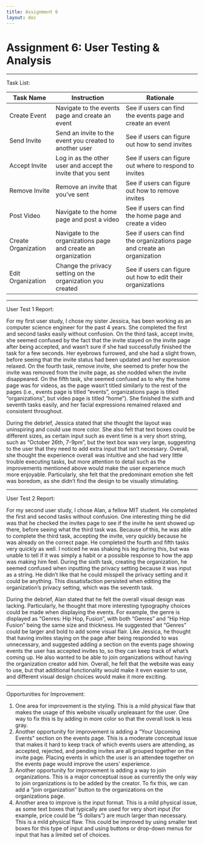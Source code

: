 ```yaml
---
title: Assignment 6
layout: doc
---
```


# Assignment 6: User Testing & Analysis

---

Task List:

| Task Name | Instruction | Rationale |
| -------- | ------- | ------- |
| Create Event | Navigate to the events page and create an event | See if users can find the events page and create an event |
| Send Invite | Send an invite to the event you created to another user | See if users can figure out how to send invites |
| Accept Invite | Log in as the other user and accept the invite that you sent | See if users can figure out where to respond to invites |
| Remove Invite | Remove an invite that you’ve sent | See if users can figure out how to remove invites |
| Post Video | Navigate to the home page and post a video | See if users can find the home page and create a video |
| Create Organization | Navigate to the organizations page and create an organization | See if users can find the organizations page and create an organization |
| Edit Organization | Change the privacy setting on the organization you created | See if users can figure out how to edit their organizations |

---

User Test 1 Report:

For my first user study, I chose my sister Jessica, has been working as an computer science engineer for the past 4 years. She completed the first and second tasks easily without confusion. On the third task, accept invite, she seemed confused by the fact that the invite stayed on the invite page after being accepted, and wasn’t sure if she had successfully finished the task for a few seconds. Her eyebrows furrowed, and she had a slight frown, before seeing that the invite status had been updated and her expression relaxed. On the fourth task, remove invite, she seemed to prefer how the invite was removed from the invite page, as she nodded when the invite disappeared. On the fifth task, she seemed confused as to why the home page was for videos, as the page wasn’t titled similarly to the rest of the pages (i.e., events page is titled “events”, organizations page is titled “organizations”, but video page is titled “home”). She finished the sixth and seventh tasks easily, and her facial expressions remained relaxed and consistent throughout.

During the debrief, Jessica stated that she thought the layout was uninspiring and could use more color. She also felt that text boxes could be different sizes, as certain input such as event time is a very short string, such as “October 26th, 7-9pm”, but the text box was very large, suggesting to the user that they need to add extra input that isn’t necessary. Overall, she thought the experience overall was intuitive and she had very little trouble executing tasks, but more attention to detail such as the improvements mentioned above would make the user experience much more enjoyable. Particularly, she felt that the predominant emotion she felt was boredom, as she didn’t find the design to be visually stimulating.

---

User Test 2 Report:

For my second user study, I chose Alan, a fellow MIT student. He completed the first and second tasks without confusion. One interesting thing he did was that he checked the invites page to see if the invite he sent showed up there, before seeing what the third task was. Because of this, he was able to complete the third task, accepting the invite, very quickly because he was already on the correct page. He completed the fourth and fifth tasks very quickly as well. I noticed he was shaking his leg during this, but was unable to tell if it was simply a habit or a possible response to how the app was making him feel. During the sixth task, creating the organization, he seemed confused when inputting the privacy setting because it was input as a string. He didn’t like that he could misspell the privacy setting and it could be anything. This dissatisfaction persisted when editing the organization’s privacy setting, which was the seventh task.

During the debrief, Alan stated that he felt the overall visual design was lacking. Particularly, he thought that more interesting typography choices could be made when displaying the events. For example, the genre is displayed as “Genres: Hip Hop, Fusion”, with both “Genres” and “Hip Hop Fusion” being the same size and thickness. He suggested that “Genres” could be larger and bold to add some visual flair. Like Jessica, he thought that having invites staying on the page after being responded to was unnecessary, and suggested adding a section on the events page showing events the user has accepted invites to, so they can keep track of what’s coming up. He also wanted to be able to join organizations without having the organization creator add him. Overall, he felt that the website was easy to use, but that additional functionality would make it even easier to use, and different visual design choices would make it more exciting.

---

Opportunities for Improvement:
1. One area for improvement is the styling. This is a mild physical flaw that makes the usage of this website visually unpleasant for the user. One way to fix this is by adding in more color so that the overall look is less gray.
2. Another opportunity for improvement is adding a “Your Upcoming Events” section on the events page. This is a moderate conceptual issue that makes it hard to keep track of which events users are attending, as accepted, rejected, and pending invites are all grouped together on the invite page. Placing events in which the user is an attendee together on the events page would improve the users’ experience.
3. Another opportunity for improvement is adding a way to join organizations. This is a major conceptual issue as currently the only way to join organizations is to be added by the creator. To fix this, we can add a “join organization” button to the organizations on the organizations page.
4. Another area to improve is the input format. This is a mild physical issue, as some text boxes that typically are used for  very short input (for example, price could be “5 dollars”) are much larger than necessary. This is a mild physical flaw. This could be improved by using smaller text boxes for this type of input and using buttons or drop-down menus for input that has a limited set of choices.
